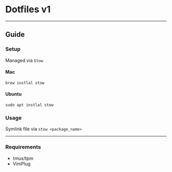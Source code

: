 # Dotfiles v1

---

## Guide

### Setup
Managed via `Stow`

#### Mac
`brew instlal stow`

#### Ubuntu
`sudo apt instlal stow`

### Usage
Symlink file via
`stow <package_name>`

---

### Requirements
- tmux/tpm
- VimPlug



